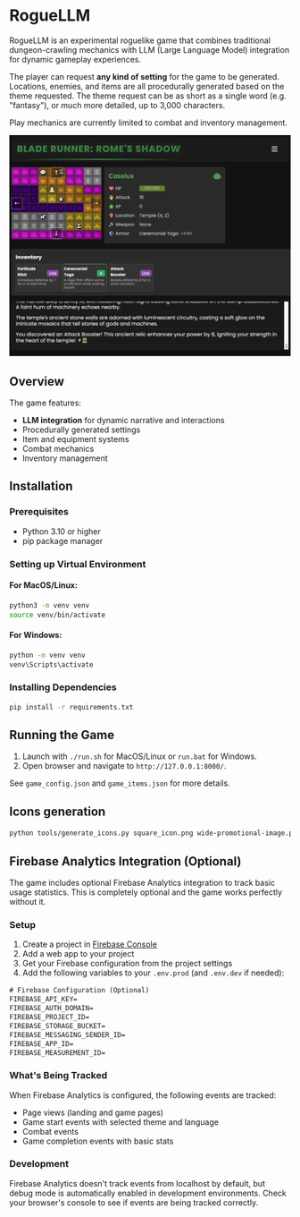 # RogueLLM

RogueLLM is an experimental roguelike game that combines traditional dungeon-crawling
mechanics with LLM (Large Language Model) integration for dynamic gameplay experiences.

The player can request **any kind of setting** for the game to be generated.
Locations, enemies, and items are all procedurally generated based on the theme requested.
The theme request can be as short as a single word (e.g. "fantasy"), or much more detailed,
up to 3,000 characters.

Play mechanics are currently limited to combat and inventory management.

![Screenshot](docs/roguellm_sshot_01.png)

## Overview

The game features:
- **LLM integration** for dynamic narrative and interactions
- Procedurally generated settings
- Item and equipment systems
- Combat mechanics
- Inventory management

## Installation

### Prerequisites
- Python 3.10 or higher
- pip package manager

### Setting up Virtual Environment

#### For MacOS/Linux:
```bash
python3 -m venv venv
source venv/bin/activate
```

#### For Windows:
```bash
python -m venv venv
venv\Scripts\activate
```

### Installing Dependencies
```bash
pip install -r requirements.txt
```

## Running the Game
1. Launch with `./run.sh` for MacOS/Linux or `run.bat` for Windows.
2. Open browser and navigate to `http://127.0.0.1:8000/`.

See `game_config.json` and `game_items.json` for more details.

## Icons generation

```bash
python tools/generate_icons.py square_icon.png wide-promotional-image.png
```

## Firebase Analytics Integration (Optional)

The game includes optional Firebase Analytics integration to track basic usage statistics. This is completely optional and the game works perfectly without it.

### Setup

1. Create a project in [Firebase Console](https://console.firebase.google.com/)
2. Add a web app to your project
3. Get your Firebase configuration from the project settings
4. Add the following variables to your `.env.prod` (and `.env.dev` if needed):

```env
# Firebase Configuration (Optional)
FIREBASE_API_KEY=
FIREBASE_AUTH_DOMAIN=
FIREBASE_PROJECT_ID=
FIREBASE_STORAGE_BUCKET=
FIREBASE_MESSAGING_SENDER_ID=
FIREBASE_APP_ID=
FIREBASE_MEASUREMENT_ID=
```

### What's Being Tracked

When Firebase Analytics is configured, the following events are tracked:
- Page views (landing and game pages)
- Game start events with selected theme and language
- Combat events
- Game completion events with basic stats

### Development

Firebase Analytics doesn't track events from localhost by default, but debug mode is automatically enabled in development environments. Check your browser's console to see if events are being tracked correctly.
